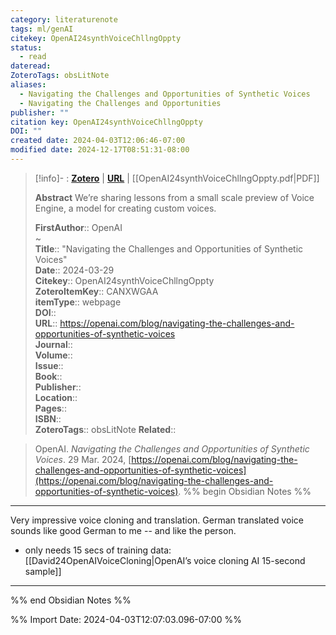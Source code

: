 ```yaml
---
category: literaturenote
tags: ml/genAI
citekey: OpenAI24synthVoiceChllngOppty
status:
  - read
dateread: 
ZoteroTags: obsLitNote
aliases:
  - Navigating the Challenges and Opportunities of Synthetic Voices
  - Navigating the Challenges and Opportunities
publisher: ""
citation key: OpenAI24synthVoiceChllngOppty
DOI: ""
created date: 2024-04-03T12:06:46-07:00
modified date: 2024-12-17T08:51:31-08:00
---
```


> [!info]- : [**Zotero**](zotero://select/library/items/CANXWGAA)   | [**URL**](https://openai.com/blog/navigating-the-challenges-and-opportunities-of-synthetic-voices) | [[OpenAI24synthVoiceChllngOppty.pdf|PDF]]
>
> 
> **Abstract**
> We’re sharing lessons from a small scale preview of Voice Engine, a model for creating custom voices.
> 
> 
> **FirstAuthor**:: OpenAI  
~    
> **Title**:: "Navigating the Challenges and Opportunities of Synthetic Voices"  
> **Date**:: 2024-03-29  
> **Citekey**:: OpenAI24synthVoiceChllngOppty  
> **ZoteroItemKey**:: CANXWGAA  
> **itemType**:: webpage  
> **DOI**::   
> **URL**:: https://openai.com/blog/navigating-the-challenges-and-opportunities-of-synthetic-voices  
> **Journal**::   
> **Volume**::   
> **Issue**::   
> **Book**::   
> **Publisher**::   
> **Location**::    
> **Pages**::   
> **ISBN**::   
> **ZoteroTags**:: obsLitNote
>**Related**:: 

> OpenAI. _Navigating the Challenges and Opportunities of Synthetic Voices_. 29 Mar. 2024, [https://openai.com/blog/navigating-the-challenges-and-opportunities-of-synthetic-voices](https://openai.com/blog/navigating-the-challenges-and-opportunities-of-synthetic-voices).
%% begin Obsidian Notes %%
___
Very impressive voice cloning and translation.  German translated voice sounds like good German to me -- and like the person.  

- only needs 15 secs of training data: [[David24OpenAIVoiceCloning|OpenAI’s voice cloning AI 15-second sample]]
___
%% end Obsidian Notes %%



%% Import Date: 2024-04-03T12:07:03.096-07:00 %%
